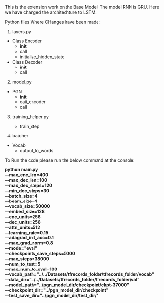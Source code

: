 This is the extension work on the Base Model. The model RNN is GRU. Here we have changed the architechture to LSTM.


Python files Where CHanges have been made:

1. layers.py 
  * Class Encoder
    - __init__
    - call
    - initialize_hidden_state
  * Class Decoder
    - __init__
    - call
2. model.py
  * PGN
    - __init__
    - call_encoder
    - call
3. training_helper.py
    - train_step
    
4. batcher 
  * Vocab
    - output_to_words

To Run the code please run the below command at the console:

__python main.py \
--max_enc_len=400 \
--max_dec_len=100 \
--max_dec_steps=120 \
--min_dec_steps=30 \
--batch_size=4 \
--beam_size=4 \
--vocab_size=50000 \
--embed_size=128 \
--enc_units=256 \
--dec_units=256 \
--attn_units=512 \
--learning_rate=0.15 \
--adagrad_init_acc=0.1 \
--max_grad_norm=0.8 \
--mode="eval" \
--checkpoints_save_steps=5000 \
--max_steps=38000 \
--num_to_test=5 \
--max_num_to_eval=100 \
--vocab_path="../../Datasets/tfrecords_folder/tfrecords_folder/vocab" \
--data_dir="../../Datasets/tfrecords_folder/tfrecords_folder/val" \
--model_path="../pgn_model_dir/checkpoint/ckpt-37000" \
--checkpoint_dir="../pgn_model_dir/checkpoint" \
--test_save_dir="../pgn_model_dir/test_dir/"__
